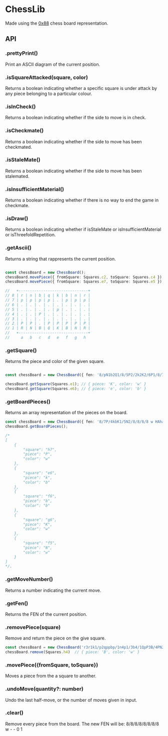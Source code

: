 # ChessLib

Made using the [0x88](https://www.chessprogramming.org/0x88) chess board representation.

## API

### .prettyPrint()

Print an ASCII diagram of the current position.

### .isSquareAttacked(square, color)

Returns a boolean indicating whether a specific square is under attack by any piece belonging to a particular colour.

### .isInCheck()

Returns a boolean indicating whether if the side to move is in check.

### .isCheckmate()

Returns a boolean indicating whether if the side to move has been checkmated.

### .isStaleMate()

Returns a boolean indicating whether if the side to move has been stalemated.

### .isInsufficientMaterial()

Returns a boolean indicating whether if there is no way to end the game in checkmate.

### .isDraw()

Returns a boolean indicating whether if isStaleMate or isInsufficientMaterial or isThreefoldRepetition.

### .getAscii()

Returns a string that rappresents the current position.

```ts

const chessBoard = new ChessBoard();
chessBoard.movePiece({ fromSquare: Squares.c2, toSquare: Squares.c4 });
chessBoard.movePiece({ fromSquare: Squares.e7, toSquare: Squares.e5 });

//   +-------------------------------+
// 8 | r | n | b | q | k | b | n | r |
// 7 | p | p | p | p | . | p | p | p |
// 6 | . | . | . | . | . | . | . | . |
// 5 | . | . | . | . | p | . | . | . |
// 4 | . | . | P | . | . | . | . | . |
// 3 | . | . | . | . | . | . | . | . |
// 2 | P | P | . | P | P | P | P | P |
// 1 | R | N | B | Q | K | B | N | R |
//   +-------------------------------+
//     a   b   c   d   e   f   g   h

```

### .getSquare()

Returns the piece and color of the given square.

```ts

const chessBoard = new ChessBoard({ fen: '8/pN1b2Q1/8/5P2/2k2K2/6P1/8/7r w - - 0 1' });

chessBoard.getSquare(Squares.e1); // { piece: 'K', color: 'w' }
chessBoard.getSquare(Squares.e6); // { piece: 'e', color: 'b' }

```

### .getBoardPieces()

Returns an array representation of the pieces on the board.

```ts
const chessBoard = new ChessBoard({ fen: '8/7P/4kbK1/5N2/8/8/8/8 w HAha - 0 1' });
chessBoard.getBoardPieces();

/*
[
    {
        "square": "h7",
        "piece": "P",
        "color": "w"
    },
    {
        "square": "e6",
        "piece": "k",
        "color": "b"
    },
    {
        "square": "f6",
        "piece": "b",
        "color": "b"
    },
    {
        "square": "g6",
        "piece": "K",
        "color": "w"
    },
    {
        "square": "f5",
        "piece": "N",
        "color": "w"
    }
]
*/.
```

### .getMoveNumber()

Returns a number indicating the current move.

### .getFen()

Returns the FEN of the current position.

### .removePiece(square)

Remove and return the piece on the give square.

```ts
const chessBoard = new ChessBoard('r3r1k1/p2qppbp/1n4p1/3b4/1QpP3B/4PN2/P3BPPP/1RR3K1 b - - 8 17');
chessBoard.remove(Squares.h4)  // { piece: 'B', color: 'w' }
```

### .movePiece({fromSquare, toSquare})

Moves a piece from the a square to another.

### .undoMove(quantity?: number)

Undo the last half-move, or the number of moves given in input.

### .clear()

Remove every piece from the board. The new FEN will be: 8/8/8/8/8/8/8/8 w - - 0 1

